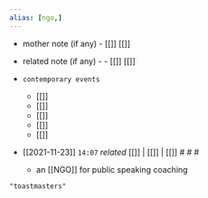 ```yaml
---
alias: [ngo,]
---
```

- mother note (if any)
		- [[]] [[]]
- related note (if any) -
		- [[]] [[]]
- `contemporary events`
	- [[]]
	- [[]]
	- [[]]
	- [[]]
	- [[]]

- [[2021-11-23]]  `14:07` _related_ [[]] | [[]] | [[]] # # #
	- an [[NGO]] for public speaking coaching

```query
"toastmasters"
```